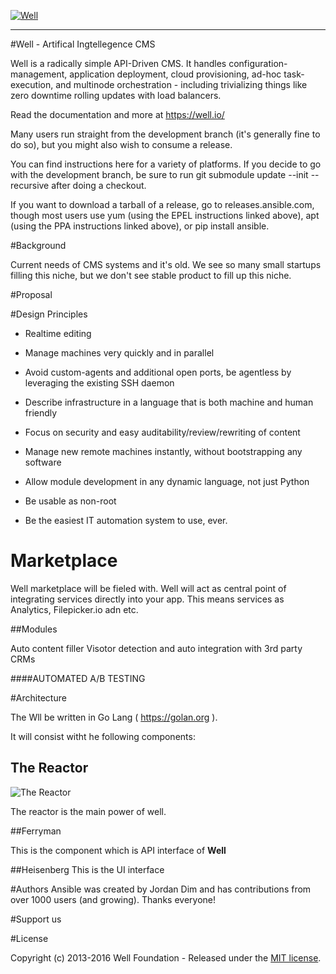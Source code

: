 <a href="well.io"><img src="https://cloud.githubusercontent.com/assets/818400/11320861/fb3e94fe-90b0-11e5-8e89-6896e5ff7059.png" alt="Well" /></a>

___

#Well - Artifical Ingtellegence CMS

Well is a radically simple API-Driven CMS. It handles configuration-management, application deployment, cloud provisioning, ad-hoc task-execution, and multinode orchestration - including trivializing things like zero downtime rolling updates with load balancers.

Read the documentation and more at https://well.io/

Many users run straight from the development branch (it's generally fine to do so), but you might also wish to consume a release.

You can find instructions here for a variety of platforms. If you decide to go with the development branch, be sure to run git submodule update --init --recursive after doing a checkout.

If you want to download a tarball of a release, go to releases.ansible.com, though most users use yum (using the EPEL instructions linked above), apt (using the PPA instructions linked above), or pip install ansible.

#Background

Current needs of CMS systems and it's old. We see so many small startups filling this niche, but we don't see stable product to fill up this niche.

#Proposal

#Design Principles

* Realtime editing


* Manage machines very quickly and in parallel
* Avoid custom-agents and additional open ports, be agentless by leveraging the existing SSH daemon
* Describe infrastructure in a language that is both machine and human friendly
* Focus on security and easy auditability/review/rewriting of content
* Manage new remote machines instantly, without bootstrapping any software
* Allow module development in any dynamic language, not just Python
* Be usable as non-root
* Be the easiest IT automation system to use, ever.

# Marketplace

Well marketplace will be fieled with. Well will act as central point of integrating services directly into your app. This means services as Analytics, Filepicker.io adn etc.

##Modules

Auto content filler
Visotor detection and auto integration with 3rd party CRMs

####AUTOMATED A/B TESTING


#Architecture

The Wll be written in Go Lang ( https://golan.org ).

It will consist witht he following components:


## The Reactor
![The Reactor ](https://cloud.githubusercontent.com/assets/818400/11320976/b7a44bca-90b6-11e5-9e00-7d3bcd9e163d.jpg "Well Reactor")


The reactor is the main power of well.

##Ferryman

This is the component which is API interface of __Well__

##Heisenberg
This is the UI interface

#Authors
Ansible was created by Jordan Dim and has contributions from over 1000 users (and growing). Thanks everyone!

#Support us



#License

Copyright (c) 2013-2016 Well Foundation - Released under the [MIT license](LICENSE).

